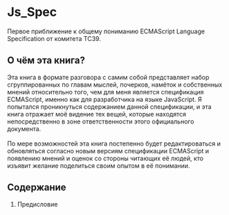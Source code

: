 # Js_Spec
Первое приближение к общему пониманию ECMAScript Language Specification от комитета TC39.

## О чём эта книга?
Эта книга в формате разговора с самим собой представляет набор сгруппированных по главам мыслей, почерков, намёток и 
собственных мнений относительно того, чем для меня является спецификация ECMAScript, именно как для разработчика на языке
JavaScript. Я попытался проникнуться содержанием данной спецификации, и эта книга отражает моё видение тех вещей, которые
находятся непосредственно в зоне ответственности этого официального документа.
<br><br>
По мере возможностей эта книга постепенно будет редактироваться и обновляться согласно новым версиям спецификации ECMAScript
и появлению мнений и оценок со стороны читающих её людей, кто изъявит желание поделиться своим опытом в её понимании.

## Содержание
1. Предисловие
